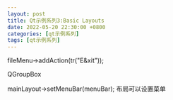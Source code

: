 ```yaml
---
layout: post
title: Qt示例系列3:Basic Layouts
date: 2022-05-20 22:30:00 +0800
categories: [qt示例系列]
tags: [qt示例系列]
---
```

fileMenu->addAction(tr("E&xit")); 

QGroupBox

mainLayout->setMenuBar(menuBar); 布局可以设置菜单